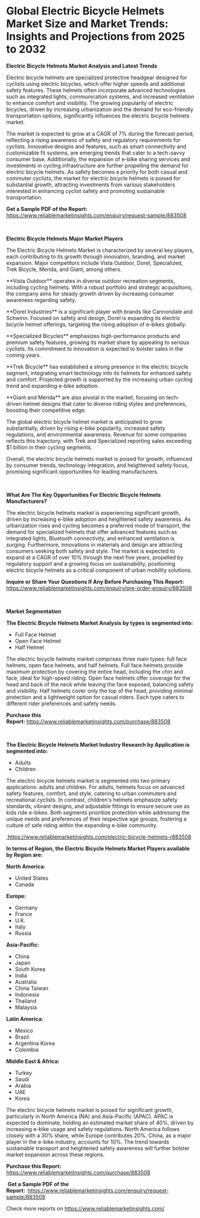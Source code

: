 <p><h1>Global Electric Bicycle Helmets Market Size and Market Trends: Insights and Projections from 2025 to 2032</h1></p><p><strong>Electric Bicycle Helmets Market Analysis and Latest Trends</strong></p>
<p><p>Electric bicycle helmets are specialized protective headgear designed for cyclists using electric bicycles, which offer higher speeds and additional safety features. These helmets often incorporate advanced technologies such as integrated lights, communication systems, and increased ventilation to enhance comfort and visibility. The growing popularity of electric bicycles, driven by increasing urbanization and the demand for eco-friendly transportation options, significantly influences the electric bicycle helmets market.</p><p>The market is expected to grow at a CAGR of 7% during the forecast period, reflecting a rising awareness of safety and regulatory requirements for cyclists. Innovative designs and features, such as smart connectivity and customizable fit systems, are emerging trends that cater to a tech-savvy consumer base. Additionally, the expansion of e-bike sharing services and investments in cycling infrastructure are further propelling the demand for electric bicycle helmets. As safety becomes a priority for both casual and commuter cyclists, the market for electric bicycle helmets is poised for substantial growth, attracting investments from various stakeholders interested in enhancing cyclist safety and promoting sustainable transportation.</p></p>
<p><strong>Get a Sample PDF of the Report:&nbsp;</strong> <a href="https://www.reliablemarketinsights.com/enquiry/request-sample/883508?utm_campaign=2012&utm_medium=2&utm_source=Github&utm_content=ia&utm_term=08022025&utm_id=electric-bicycle-helmets">https://www.reliablemarketinsights.com/enquiry/request-sample/883508</a></p>
<p>&nbsp;</p>
<p><strong>Electric Bicycle Helmets Major Market Players</strong></p>
<p><p>The Electric Bicycle Helmets Market is characterized by several key players, each contributing to its growth through innovation, branding, and market expansion. Major competitors include Vista Outdoor, Dorel, Specialized, Trek Bicycle, Merida, and Giant, among others. </p><p>**Vista Outdoor** operates in diverse outdoor recreation segments, including cycling helmets. With a robust portfolio and strategic acquisitions, the company aims for steady growth driven by increasing consumer awareness regarding safety.</p><p>**Dorel Industries** is a significant player with brands like Cannondale and Schwinn. Focused on safety and design, Dorel is expanding its electric bicycle helmet offerings, targeting the rising adoption of e-bikes globally.</p><p>**Specialized Bicycles** emphasizes high-performance products and premium safety features, growing its market share by appealing to serious cyclists. Its commitment to innovation is expected to bolster sales in the coming years.</p><p>**Trek Bicycle** has established a strong presence in the electric bicycle segment, integrating smart technology into its helmets for enhanced safety and comfort. Projected growth is supported by the increasing urban cycling trend and expanding e-bike adoption.</p><p>**Giant and Merida** are also pivotal in the market, focusing on tech-driven helmet designs that cater to diverse riding styles and preferences, boosting their competitive edge. </p><p>The global electric bicycle helmet market is anticipated to grow substantially, driven by rising e-bike popularity, increased safety regulations, and environmental awareness. Revenue for some companies reflects this trajectory, with Trek and Specialized reporting sales exceeding $1 billion in their cycling segments. </p><p>Overall, the electric bicycle helmets market is poised for growth, influenced by consumer trends, technology integration, and heightened safety focus, promising significant opportunities for leading manufacturers.</p></p>
<p>&nbsp;</p>
<p><strong>What Are The Key Opportunities For Electric Bicycle Helmets Manufacturers?</strong></p>
<p><p>The electric bicycle helmets market is experiencing significant growth, driven by increasing e-bike adoption and heightened safety awareness. As urbanization rises and cycling becomes a preferred mode of transport, the demand for specialized helmets that offer advanced features such as integrated lights, Bluetooth connectivity, and enhanced ventilation is surging. Furthermore, innovations in materials and design are attracting consumers seeking both safety and style. The market is expected to expand at a CAGR of over 10% through the next five years, propelled by regulatory support and a growing focus on sustainability, positioning electric bicycle helmets as a critical component of urban mobility solutions.</p></p>
<p><strong>Inquire or Share Your Questions If Any Before Purchasing This Report:</strong> <a href="https://www.reliablemarketinsights.com/enquiry/pre-order-enquiry/883508?utm_campaign=2012&utm_medium=2&utm_source=Github&utm_content=ia&utm_term=08022025&utm_id=electric-bicycle-helmets">https://www.reliablemarketinsights.com/enquiry/pre-order-enquiry/883508</a></p>
<p>&nbsp;</p>
<p><strong>Market Segmentation</strong></p>
<p><strong>The Electric Bicycle Helmets Market Analysis by types is segmented into:</strong></p>
<p><ul><li>Full Face Helmet</li><li>Open Face Helmet</li><li>Half Helmet</li></ul></p>
<p><p>The electric bicycle helmets market comprises three main types: full face helmets, open face helmets, and half helmets. Full face helmets provide maximum protection by covering the entire head, including the chin and face, ideal for high-speed riding. Open face helmets offer coverage for the head and back of the neck while leaving the face exposed, balancing safety and visibility. Half helmets cover only the top of the head, providing minimal protection and a lightweight option for casual riders. Each type caters to different rider preferences and safety needs.</p></p>
<p><strong>Purchase this Report:&nbsp;</strong><a href="https://www.reliablemarketinsights.com/purchase/883508?utm_campaign=2012&utm_medium=2&utm_source=Github&utm_content=ia&utm_term=08022025&utm_id=electric-bicycle-helmets">https://www.reliablemarketinsights.com/purchase/883508</a></p>
<p>&nbsp;</p>
<p><strong>The Electric Bicycle Helmets Market Industry Research by Application is segmented into:</strong></p>
<p><ul><li>Adults</li><li>Children</li></ul></p>
<p><p>The electric bicycle helmets market is segmented into two primary applications: adults and children. For adults, helmets focus on advanced safety features, comfort, and style, catering to urban commuters and recreational cyclists. In contrast, children's helmets emphasize safety standards, vibrant designs, and adjustable fittings to ensure secure use as kids ride e-bikes. Both segments prioritize protection while addressing the unique needs and preferences of their respective age groups, fostering a culture of safe riding within the expanding e-bike community.</p></p>
<p><a href="https://www.reliablemarketinsights.com/electric-bicycle-helmets-r883508?utm_campaign=2012&utm_medium=2&utm_source=Github&utm_content=ia&utm_term=08022025&utm_id=electric-bicycle-helmets">&nbsp;https://www.reliablemarketinsights.com/electric-bicycle-helmets-r883508</a></p>
<p><strong>In terms of Region, the Electric Bicycle Helmets Market Players available by Region are:</strong></p>
<p>
    <p> <strong> North America: </strong>
        <ul>
            <li>United States</li>
            <li>Canada</li>
        </ul>
        </p> 
    <p> <strong> Europe: </strong>
        <ul>
            <li>Germany</li>
            <li>France</li>
            <li>U.K.</li>
            <li>Italy</li>
            <li>Russia</li>
        </ul>
        </p> 
    <p> <strong> Asia-Pacific: </strong>
        <ul>
            <li>China</li>
            <li>Japan</li>
            <li>South Korea</li>
            <li>India</li>
            <li>Australia</li>
            <li>China Taiwan</li>
            <li>Indonesia</li>
            <li>Thailand</li>
            <li>Malaysia</li>
        </ul>
        </p> 
    <p> <strong> Latin America: </strong>
        <ul>
            <li>Mexico</li>
            <li>Brazil</li>
            <li>Argentina Korea</li>
            <li>Colombia</li>
        </ul>
        </p> 
    <p> <strong> Middle East & Africa: </strong>
        <ul>
            <li>Turkey</li>
            <li>Saudi</li>
            <li>Arabia</li>
            <li>UAE</li>
            <li>Korea</li>
        </ul>
    </p>
    </p>
<p><p>The electric bicycle helmets market is poised for significant growth, particularly in North America (NA) and Asia-Pacific (APAC). APAC is expected to dominate, holding an estimated market share of 40%, driven by increasing e-bike usage and safety regulations. North America follows closely with a 30% share, while Europe contributes 20%. China, as a major player in the e-bike industry, accounts for 10%. The trend towards sustainable transport and heightened safety awareness will further bolster market expansion across these regions.</p></p>
<p><strong>Purchase this Report: </strong><a href="https://www.reliablemarketinsights.com/purchase/883508?utm_campaign=2012&utm_medium=2&utm_source=Github&utm_content=ia&utm_term=08022025&utm_id=electric-bicycle-helmets">https://www.reliablemarketinsights.com/purchase/883508</a></p>
<p>&nbsp;<strong>Get a Sample PDF of the Report:&nbsp;&nbsp;</strong><a href="https://www.reliablemarketinsights.com/enquiry/request-sample/883508?utm_campaign=2012&utm_medium=2&utm_source=Github&utm_content=ia&utm_term=08022025&utm_id=electric-bicycle-helmets">https://www.reliablemarketinsights.com/enquiry/request-sample/883508</a></p>
<p><strong></strong></p>
<p>Check more reports on <a href="https://www.reliablemarketinsights.com/?utm_campaign=2012&utm_medium=2&utm_source=Github&utm_content=ia&utm_term=08022025&utm_id=electric-bicycle-helmets">https://www.reliablemarketinsights.com/</a></p>